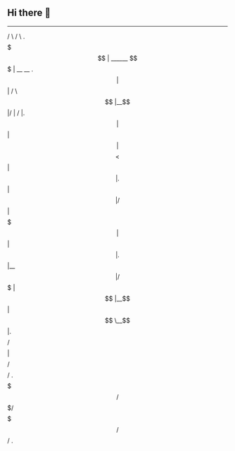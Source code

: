 ## Hi there 👋
 _______             _______            
/       \           /       \           .
$$$$$$$  |  ______  $$$$$$$  | __    __ .
$$ |  $$ | /      \ $$ |__$$ |/  |  /  |.
$$ |  $$ | $$$$$$  |$$    $$< $$ |  $$ |.
$$ |  $$ | /    $$ |$$$$$$$  |$$ |  $$ |.
$$ |__$$ |/$$$$$$$ |$$ |__$$ |$$ \__$$ |.
$$    $$/ $$    $$ |$$    $$/ $$    $$/ .
$$$$$$$/   $$$$$$$/ $$$$$$$/   $$$$$$/  .
                                        
                                        
                                        
